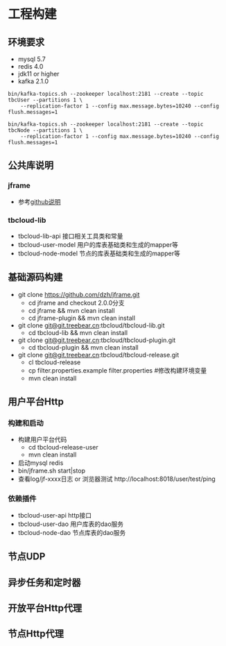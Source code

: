 工程构建
===================


## 环境要求
- mysql 5.7
- redis 4.0
- jdk11 or higher
- kafka 2.1.0
```shell
bin/kafka-topics.sh --zookeeper localhost:2181 --create --topic tbcUser --partitions 1 \
    --replication-factor 1 --config max.message.bytes=10240 --config flush.messages=1

bin/kafka-topics.sh --zookeeper localhost:2181 --create --topic tbcNode --partitions 1 \
    --replication-factor 1 --config max.message.bytes=10240 --config flush.messages=1
```

## 公共库说明 

### jframe
- 参考[github说明](https://github.com/dzh/jframe)

### tbcloud-lib
- tbcloud-lib-api 接口相关工具类和常量
- tbcloud-user-model 用户的库表基础类和生成的mapper等
- tbcloud-node-model 节点的库表基础类和生成的mapper等

## 基础源码构建
- git clone https://github.com/dzh/jframe.git 
    - cd jframe and checkout 2.0.0分支
    - cd jframe && mvn clean install
    - cd jframe-plugin && mvn clean install
- git clone git@git.treebear.cn:tbcloud/tbcloud-lib.git
    - cd tbcloud-lib && mvn clean install
- git clone git@git.treebear.cn:tbcloud/tbcloud-plugin.git
    - cd tbcloud-plugin && mvn clean install
- git clone git@git.treebear.cn:tbcloud/tbcloud-release.git
    - cl tbcloud-release
    - cp filter.properties.example filter.properties #修改构建环境变量
    - mvn clean install
    

## 用户平台Http

### 构建和启动
- 构建用户平台代码
    - cd tbcloud-release-user
    - mvn clean install
- 启动mysql redis
- bin/jframe.sh start|stop
- 查看log/jf-xxxx日志 or 浏览器测试 http://localhost:8018/user/test/ping

### 依赖插件
- tbcloud-user-api  http接口
- tbcloud-user-dao  用户库表的dao服务
- tbcloud-node-dao  节点库表的dao服务


## 节点UDP

## 异步任务和定时器

## 开放平台Http代理

## 节点Http代理

    